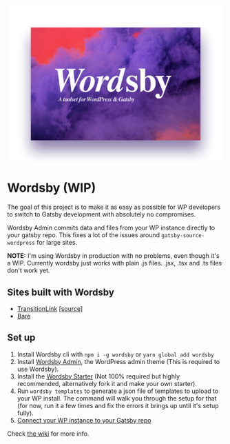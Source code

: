 ![Wordsby logo](wordsby-logo.png?raw=true "Wordsby Admin logo")

# Wordsby (WIP)

The goal of this project is to make it as easy as possible for WP developers to switch to Gatsby development with absolutely no compromises.

Wordsby Admin commits data and files from your WP instance directly to your gatsby repo. This fixes a lot of the issues around `gatsby-source-wordpress` for large sites.

**NOTE:** I'm using Wordsby in production with no problems, even though it's a WIP. Currently wordsby just works with plain .js files. .jsx, .tsx and .ts files don't work yet.

## Sites built with Wordsby

- [TransitionLink](https://transitionlink.tylerbarnes.ca) [[source]](https://github.com/TylerBarnes/TransitionLinkDocs/)
- [Bare](https://bare.ca)

## Set up

1. Install Wordsby cli with `npm i -g wordsby` or `yarn global add wordsby`
2. Install [Wordsby Admin](https://github.com/TylerBarnes/wordsby-admin), the WordPress admin theme (This is required to use Wordsby).
3. Install the [Wordsby Starter](https://github.com/TylerBarnes/wordsby-starter) (Not 100% required but highly recommended, alternatively fork it and make your own starter).
4. Run `wordsby templates` to generate a json file of templates to upload to your WP install. The command will walk you through the setup for that (for now, run it a few times and fix the errors it brings up until it's setup fully).
5. [Connect your WP instance to your Gatsby repo](https://github.com/TylerBarnes/wordsby/wiki/Github---Gitlab-integration-setup)

Check [the wiki](https://github.com/TylerBarnes/wordsby/wiki) for more info.
